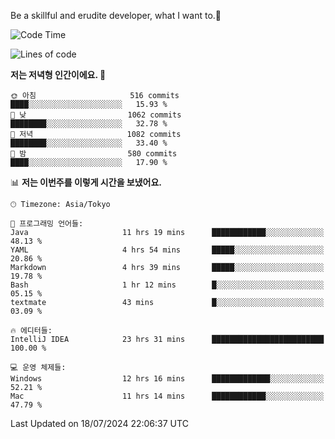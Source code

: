 Be a skillful and erudite developer, what I want to.👶

<!--START_SECTION:waka-->
![Code Time](http://img.shields.io/badge/Code%20Time-1%2C072%20hrs%2049%20mins-blue)

![Lines of code](https://img.shields.io/badge/%EC%A0%80%EB%8A%94%20%EC%97%AC%ED%83%9C%EA%B9%8C%EC%A7%80%20-2.7%20million%20%EC%A4%84%EC%9D%98%20%EC%BD%94%EB%93%9C%EB%A5%BC%20%EC%9E%91%EC%84%B1%ED%96%88%EC%96%B4%EC%9A%94.-blue)

**저는 저녁형 인간이에요. 🦉** 

```text
🌞 아침                     516 commits         ████░░░░░░░░░░░░░░░░░░░░░   15.93 % 
🌆 낮　                     1062 commits        ████████░░░░░░░░░░░░░░░░░   32.78 % 
🌃 저녁                     1082 commits        ████████░░░░░░░░░░░░░░░░░   33.40 % 
🌙 밤　                     580 commits         ████░░░░░░░░░░░░░░░░░░░░░   17.90 % 
```


📊 **저는 이번주를 이렇게 시간을 보냈어요.** 

```text
🕑︎ Timezone: Asia/Tokyo

💬 프로그래밍 언어들: 
Java                     11 hrs 19 mins      ████████████░░░░░░░░░░░░░   48.13 % 
YAML                     4 hrs 54 mins       █████░░░░░░░░░░░░░░░░░░░░   20.86 % 
Markdown                 4 hrs 39 mins       █████░░░░░░░░░░░░░░░░░░░░   19.78 % 
Bash                     1 hr 12 mins        █░░░░░░░░░░░░░░░░░░░░░░░░   05.15 % 
textmate                 43 mins             █░░░░░░░░░░░░░░░░░░░░░░░░   03.09 % 

🔥 에디터들: 
IntelliJ IDEA            23 hrs 31 mins      █████████████████████████   100.00 % 

💻 운영 체제들: 
Windows                  12 hrs 16 mins      █████████████░░░░░░░░░░░░   52.21 % 
Mac                      11 hrs 14 mins      ████████████░░░░░░░░░░░░░   47.79 % 
```


 Last Updated on 18/07/2024 22:06:37 UTC
<!--END_SECTION:waka-->
